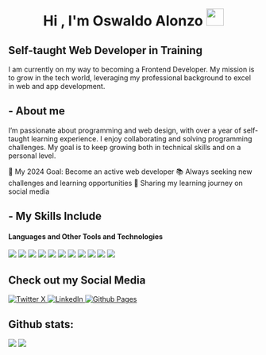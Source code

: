 <h1 align="center"><b>Hi , I'm Oswaldo Alonzo </b><img src="https://media.giphy.com/media/hvRJCLFzcasrR4ia7z/giphy.gif" width="35"></h1>

## Self-taught Web Developer in Training 

I am currently on my way to becoming a Frontend Developer. My mission is to grow in the tech world, leveraging my professional background to excel in web and app development.

## - About me

I’m passionate about programming and web design, with over a year of self-taught learning experience. I enjoy collaborating and solving programming challenges. My goal is to keep growing both in technical skills and on a personal level.

🎯 My 2024 Goal: Become an active web developer
📚 Always seeking new challenges and learning opportunities
🌱 Sharing my learning journey on social media

## - My Skills Include

<h4> Languages and Other Tools and Technologies </h4>
<span> 
  <img src="https://img.shields.io/badge/HTML5-E34F26?style=for-the-badge&logo=html5&logoColor=white">
  <img src="https://img.shields.io/badge/CSS3-1572B6?style=for-the-badge&logo=css3&logoColor=white">
  <img src="https://img.shields.io/badge/JavaScript-F7DF1E?style=for-the-badge&logo=javascript&logoColor=black">
  <img src= "https://img.shields.io/badge/typescript-%23007ACC.svg?style=for-the-badge&logo=typescript&logoColor=white">
  <img src="https://img.shields.io/badge/astro-%232C2052.svg?style=for-the-badge&logo=astro&logoColor=white">
  <img src="https://img.shields.io/badge/angular-D70A53.svg?style=for-the-badge&logo=angular&logoColor=white">
  <img src= "https://img.shields.io/badge/react-%23007ACC.svg?style=for-the-badge&logo=react&logoColor=white">
  <img src="https://img.shields.io/badge/github-%23121011.svg?style=for-the-badge&logo=github&logoColor=white">
  <img src="https://img.shields.io/badge/Arch-D70A53?style=for-the-badge&logo=archlinux&logoColor=white">
  <img src="https://img.shields.io/badge/NeoVim-%2357A143.svg?&style=for-the-badge&logo=neovim&logoColor=white">
  <img src="https://img.shields.io/badge/Obsidian-%23483699.svg?style=for-the-badge&logo=obsidian&logoColor=white">
 


</span>

## Check out my Social Media

<a href="https://x.com/Rob_Alonzo79">
    <img src="https://img.shields.io/badge/X-%23000000.svg?style=for-the-badge&logo=X&logoColor=white" alt="Twitter X">
</a>
<a href="https://www.linkedin.com/in/oswaldoalonzo/" >
  <img src="https://img.shields.io/badge/linkedin-%230077B5.svg?style=for-the-badge&logo=linkedin&logoColor=white)" alt="LinkedIn">
</a>
<a href="https://valitogt79.github.io/" >
  <img src="https://img.shields.io/badge/github%20pages-121013?style=for-the-badge&logo=github&logoColor=white" alt="Github Pages">
</a>


<h2>Github stats:</h2> 

[![](https://github-readme-stats.vercel.app/api?username=valitogt79&show_icons=true&theme=tokyonight&hide_border=true&locale=en)](https://github.com/valitogt79)
[![](https://github-readme-streak-stats.herokuapp.com/?user=valitogt79&theme=material-palenight)](https://github.com/valitogt79)
</div>
